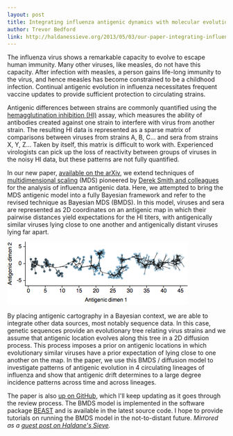```yaml
---
layout: post
title: Integrating influenza antigenic dynamics with molecular evolution
author: Trevor Bedford
link: http://haldanessieve.org/2013/05/03/our-paper-integrating-influenza-antigenic-dynamics-with-molecular-evolution/
---
```


The influenza virus shows a remarkable capacity to evolve to escape human immunity.  Many other viruses, like measles, do not have this capacity.  After infection with measles, a person gains life-long immunity to the virus, and hence measles has become constrained to be a childhood infection.  Continual antigenic evolution in influenza necessitates frequent vaccine updates to provide sufficient protection to circulating strains.  

Antigenic differences between strains are commonly quantified using the [hemagglutination inhibition (HI)](http://en.wikipedia.org/wiki/Hemagglutination_assay) assay, which measures the ability of antibodies created against one strain to interfere with virus from another strain.  The resulting HI data is represented as a sparse matrix of comparisons between viruses from strains A, B, C... and sera from strains X, Y, Z...  Taken by itself, this matrix is difficult to work with.  Experienced virologists can pick up the loss of reactivity between groups of viruses in the noisy HI data, but these patterns are not fully quantified.

In our new paper, [available on the arXiv](http://arxiv.org/abs/1304.3637), we extend techniques of [multidimensional scaling](http://en.wikipedia.org/wiki/Multidimensional_scaling) (MDS) pioneered by [Derek Smith and colleagues](http://antigenic-cartography.org/) for the analysis of influenza antigenic data.  Here, we attempted to bring the MDS antigenic model into a fully Bayesian framework and refer to the revised technique as Bayesian MDS (BMDS).  In this model, viruses and sera are represented as 2D coordinates on an antigenic map in which their pairwise distances yield expectations for the HI titers, with antigenically similar viruses lying close to one another and antigenically distant viruses lying far apart.

![](/images/blog/bmds_h3.png)

By placing antigenic cartography in a Bayesian context, we are able to integrate other data sources, most notably sequence data.  In this case, genetic sequences provide an evolutionary tree relating virus strains and we assume that antigenic location evolves along this tree in a 2D diffusion process.  This process imposes a prior on antigenic locations in which evolutionary similar viruses have a prior expectation of lying close to one another on the map.  In the paper, we use this BMDS / diffusion model to investigate patterns of antigenic evolution in 4 circulating lineages of influenza and show that antigenic drift determines to a large degree incidence patterns across time and across lineages.

The paper is also [up on GitHub](https://github.com/trvrb/flux), which I'll keep updating as it goes through the review process.  The BMDS model is implemented in the software package [BEAST](http://beast.bio.ed.ac.uk/) and is available in the latest source code.  I hope to provide tutorials on running the BMDS model in the not-to-distant future. <i>Mirrored as a [guest post on Haldane's Sieve](http://haldanessieve.org/2013/05/03/our-paper-integrating-influenza-antigenic-dynamics-with-molecular-evolution/).</i>

